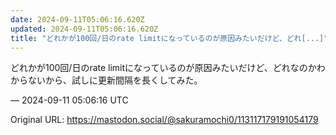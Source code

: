 ```yaml
---
date: 2024-09-11T05:06:16.620Z
updated: 2024-09-11T05:06:16.620Z
title: "どれかが100回/日のrate limitになっているのが原因みたいだけど、どれ[...]"
---
```


<p>どれかが100回/日のrate limitになっているのが原因みたいだけど、どれなのかわからないから、試しに更新間隔を長くしてみた。</p>

&mdash; 2024-09-11 05:06:16 UTC

Original URL: https://mastodon.social/@sakuramochi0/113117179191054179
